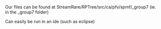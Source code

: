Our files can be found at StreamRare/RPTree/src/ca/pfv/spmf/_group7
(ie. in the _group7 folder)

Can easily be run in an ide (such as eclipse)
